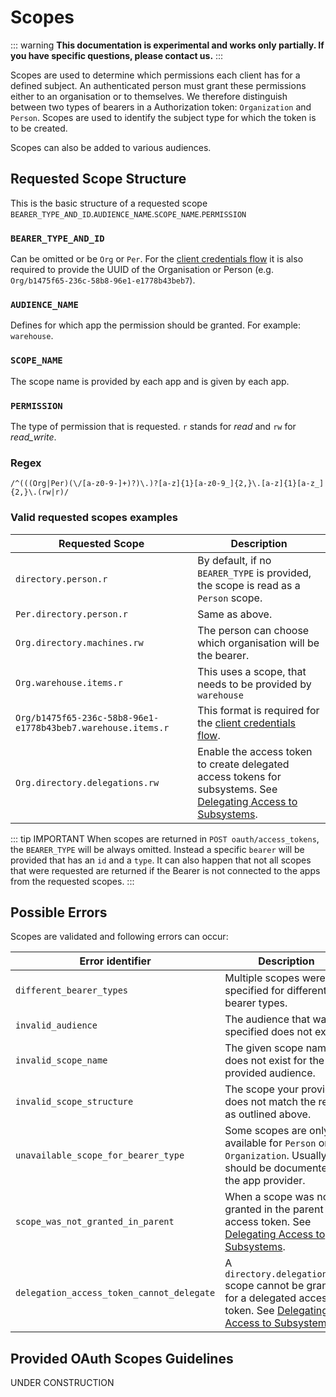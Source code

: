 # Scopes

::: warning
**This documentation is experimental and works only partially. If you have specific questions, please contact us.**
:::

Scopes are used to determine which permissions each client has for a defined subject. An authenticated person must grant these permissions either to an organisation or to themselves.
We therefore distinguish between two types of bearers in a Authorization token: `Organization` and `Person`. Scopes are used to identify the subject type for which the token is to be created.

Scopes can also be added to various audiences.

## Requested Scope Structure

This is the basic structure of a requested scope `BEARER_TYPE_AND_ID`.`AUDIENCE_NAME`.`SCOPE_NAME`.`PERMISSION`

### `BEARER_TYPE_AND_ID`

Can be omitted or be `Org` or `Per`. For the [client credentials flow](/guide/oauth/client-credentials.html) it is also required to provide the UUID of the Organisation or Person (e.g. `Org/b1475f65-236c-58b8-96e1-e1778b43beb7`).

### `AUDIENCE_NAME`

Defines for which app the permission should be granted. For example: `warehouse`.

### `SCOPE_NAME`

The scope name is provided by each app and is given by each app.

### `PERMISSION`

The type of permission that is requested. `r` stands for _read_ and `rw` for _read_write_.

### Regex

```regex
/^(((Org|Per)(\/[a-z0-9-]+)?)\.)?[a-z]{1}[a-z0-9_]{2,}\.[a-z]{1}[a-z_]{2,}\.(rw|r)/
```

### Valid requested scopes examples

| Requested Scope                                              | Description                                                                                                                            |
| ------------------------------------------------------------ | -------------------------------------------------------------------------------------------------------------------------------------- |
| `directory.person.r`                                         | By default, if no `BEARER_TYPE` is provided, the scope is read as a `Person` scope.                                                    |
| `Per.directory.person.r`                                     | Same as above.                                                                                                                         |
| `Org.directory.machines.rw`                                  | The person can choose which organisation will be the bearer.                                                                           |
| `Org.warehouse.items.r`                                      | This uses a scope, that needs to be provided by `warehouse`                                                                            |
| `Org/b1475f65-236c-58b8-96e1-e1778b43beb7.warehouse.items.r` | This format is required for the [client credentials flow](/guide/oauth/client-credentials.html).                                       |
| `Org.directory.delegations.rw`                               | Enable the access token to create delegated access tokens for subsystems. See [Delegating Access to Subsystems](./delegate-access.md). |

::: tip IMPORTANT
When scopes are returned in `POST oauth/access_tokens`, the `BEARER_TYPE` will be always omitted. Instead a specific `bearer` will be provided that has an `id` and a `type`. It can also happen that not all scopes that were requested are returned if the Bearer is not connected to the apps from the requested scopes.
:::

## Possible Errors

Scopes are validated and following errors can occur:

| Error identifier                          | Description                                                                                                                                     |
| ----------------------------------------- | ----------------------------------------------------------------------------------------------------------------------------------------------- |
| `different_bearer_types`                  | Multiple scopes were specified for different bearer types.                                                                                      |
| `invalid_audience`                        | The audience that was specified does not exist.                                                                                                 |
| `invalid_scope_name`                      | The given scope name does not exist for the provided audience.                                                                                  |
| `invalid_scope_structure`                 | The scope your provided does not match the regex as outlined above.                                                                             |
| `unavailable_scope_for_bearer_type`       | Some scopes are only available for `Person` or `Organization`. Usually this should be documented by the app provider.                           |
| `scope_was_not_granted_in_parent`         | When a scope was not granted in the parent access token. See [Delegating Access to Subsystems](./delegate-access.md).                           |
| `delegation_access_token_cannot_delegate` | A `directory.delegations.rw` scope cannot be granted for a delegated access token. See [Delegating Access to Subsystems](./delegate-access.md). |

## Provided OAuth Scopes Guidelines

UNDER CONSTRUCTION

